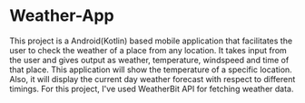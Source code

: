 # Weather-App
This project is a Android(Kotlin) based mobile application that facilitates the user to check the weather of a place from any location. It takes input from the user and gives output as weather, temperature, windspeed and time of that place. This application will show the temperature of a specific location. Also, it will display the current day weather forecast with respect to different timings. For this project, I've used WeatherBit API for fetching weather data.
